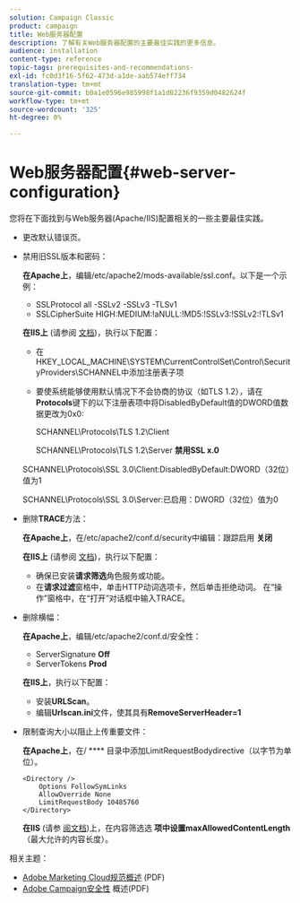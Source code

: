 ```yaml
---
solution: Campaign Classic
product: campaign
title: Web服务器配置
description: 了解有关Web服务器配置的主要最佳实践的更多信息。
audience: installation
content-type: reference
topic-tags: prerequisites-and-recommendations-
exl-id: fc0d3f16-5f62-473d-a1de-aab574eff734
translation-type: tm+mt
source-git-commit: b0a1e0596e985998f1a1d02236f9359d0482624f
workflow-type: tm+mt
source-wordcount: '325'
ht-degree: 0%

---
```


# Web服务器配置{#web-server-configuration}

您将在下面找到与Web服务器(Apache/IIS)配置相关的一些主要最佳实践。

* 更改默认错误页。

* 禁用旧SSL版本和密码：

   **在Apache上**，编辑/etc/apache2/mods-available/ssl.conf。以下是一个示例：

   * SSLProtocol all -SSLv2 -SSLv3 -TLSv1
   * SSLCipherSuite HIGH:MEDIUM:!aNULL:!MD5:!SSLv3:!SSLv2:!TLSv1

   **在IIS上** (请参阅 [文档](https://support.microsoft.com/en-us/kb/245030))，执行以下配置：

   * 在HKEY_LOCAL_MACHINE\SYSTEM\CurrentControlSet\Control\SecurityProviders\SCHANNEL中添加注册表子项
   * 要使系统能够使用默认情况下不会协商的协议（如TLS 1.2），请在&#x200B;**Protocols**&#x200B;键下的以下注册表项中将DisabledByDefault值的DWORD值数据更改为0x0:

      SCHANNEL\Protocols\TLS 1.2\Client

      SCHANNEL\Protocols\TLS 1.2\Server
   **禁用SSL x.0**

   SCHANNEL\Protocols\SSL 3.0\Client:DisabledByDefault:DWORD（32位）值为1

   SCHANNEL\Protocols\SSL 3.0\Server:已启用：DWORD（32位）值为0

* 删除&#x200B;**TRACE**&#x200B;方法：

   **在Apache上**，在/etc/apache2/conf.d/security中编辑：跟踪启用 **关闭**

   **在IIS上** (请参阅 [文档](https://www.iis.net/configreference/system.webserver/security/requestfiltering/verbs))，执行以下配置：

   * 确保已安装&#x200B;**请求筛选**&#x200B;角色服务或功能。
   * 在&#x200B;**请求过滤**&#x200B;窗格中，单击HTTP动词选项卡，然后单击拒绝动词。 在“操作”窗格中，在“打开”对话框中输入TRACE。

* 删除横幅：

   **在Apache上**，编辑/etc/apache2/conf.d/安全性：

   * ServerSignature **Off**
   * ServerTokens **Prod**

   **在IIS上**，执行以下配置：

   * 安装&#x200B;**URLScan**。
   * 编辑&#x200B;**Urlscan.ini**&#x200B;文件，使其具有&#x200B;**RemoveServerHeader=1**


* 限制查询大小以阻止上传重要文件：

   **在Apache上**，在/ **** 目录中添加LimitRequestBodydirective（以字节为单位）。

   ```
   <Directory />
       Options FollowSymLinks
       AllowOverride None
       LimitRequestBody 10485760
   </Directory>
   ```

   **在IIS** (请参 [阅文档](http://www.iis.net/configreference/system.webserver/security/requestfiltering/requestlimits))上，在内容筛选选 **项中设置maxAllowedContentLength** （最大允许的内容长度）。

相关主题：

* [Adobe Marketing Cloud规范概述](https://marketing.adobe.com/resources/help/en_US/xref/Adobe-Marketing-Cloud-Privacy-and-Security-Overview.pdf) (PDF)
* [Adobe Campaign安全性](https://wwwimages.adobe.com/content/dam/acom/en/marketing-cloud/campaign/pdfs/54658.en.campaign.wp.adb-security.pdf) 概述(PDF)
